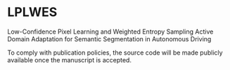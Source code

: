 # LPLWES
Low-Confidence Pixel Learning and Weighted Entropy Sampling Active Domain Adaptation for Semantic Segmentation in Autonomous Driving


To comply with publication policies, the source code will be made publicly available once the manuscript is accepted.
